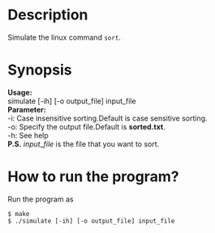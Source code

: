 # Description
Simulate the linux command `sort`.      
# Synopsis       
**Usage:**      
simulate \[-ih\] [-o output\_file] input\_file          
**Parameter:**         
-i: Case insensitive sorting.Default is case sensitive sorting.     
-o: Specify the output file.Default is **sorted.txt**.      
-h: See help      
**P.S.** *input\_file* is the file that you want to sort.         
# How to run the program?
Run the program as        
```
$ make      
$ ./simulate [-ih] [-o output_file] input_file     
```          
